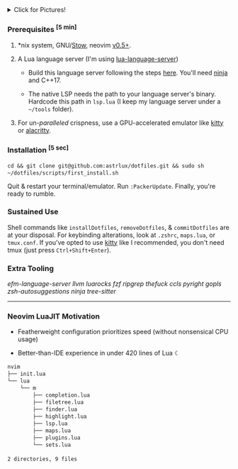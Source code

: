 <details><summary>Click for Pictures!</summary>
<img src="./img/desktop.png" />
<img src="./img/tiled.png" />
</details>

### Prerequisites <sup>[5 min]</sup>

1. *nix system, GNU/[Stow](https://www.gnu.org/software/stow/), neovim [v0.5+](https://neovim.io/).

2. A Lua language server (I'm using [lua-language-server](https://github.com/sumneko/lua-language-server))

    -   Build this language server following the steps [here](https://github.com/sumneko/lua-language-server/wiki/Build-and-Run-(Standalone)). You'll need [ninja](https://github.com/ninja-build/ninja/wiki/Pre-built-Ninja-packages) and C++17.

    -   The native LSP needs the path to your language server's binary. Hardcode this path in `lsp.lua` (I keep my language server under a `~/tools` folder).

3. For un-_paralleled_ crispness, use a GPU-accelerated emulator like [kitty](https://sw.kovidgoyal.net/kitty/) or [alacritty](https://github.com/alacritty/alacritty).

### Installation <sup>[5 sec]</sup>

    cd && git clone git@github.com:astrlux/dotfiles.git && sudo sh ~/dotfiles/scripts/first_install.sh


Quit & restart your terminal/emulator. Run `:PackerUpdate`. Finally, you're ready to rumble.

### Sustained Use

Shell commands like `installDotfiles`, `removeDotfiles`, & `commitDotfiles` are at your disposal. For keybinding alterations, look at `.zshrc`, `maps.lua`, or `tmux.conf`. If you've opted to use [kitty](https://sw.kovidgoyal.net/kitty/conf/) like I recommended, you don't need tmux (just press `Ctrl+Shift+Enter`).

### Extra Tooling

_efm-language-server llvm luarocks fzf ripgrep thefuck ccls pyright gopls zsh-autosuggestions ninja tree-sitter_

___

### Neovim LuaJIT Motivation

- Featherweight configuration prioritizes speed (without nonsensical CPU usage)

- Better-than-IDE experience in under 420 lines of Lua ☾

```
nvim
├── init.lua
└── lua
    └── m
        ├── completion.lua
        ├── filetree.lua
        ├── finder.lua
        ├── highlight.lua
        ├── lsp.lua
        ├── maps.lua
        ├── plugins.lua
        └── sets.lua

2 directories, 9 files
```
